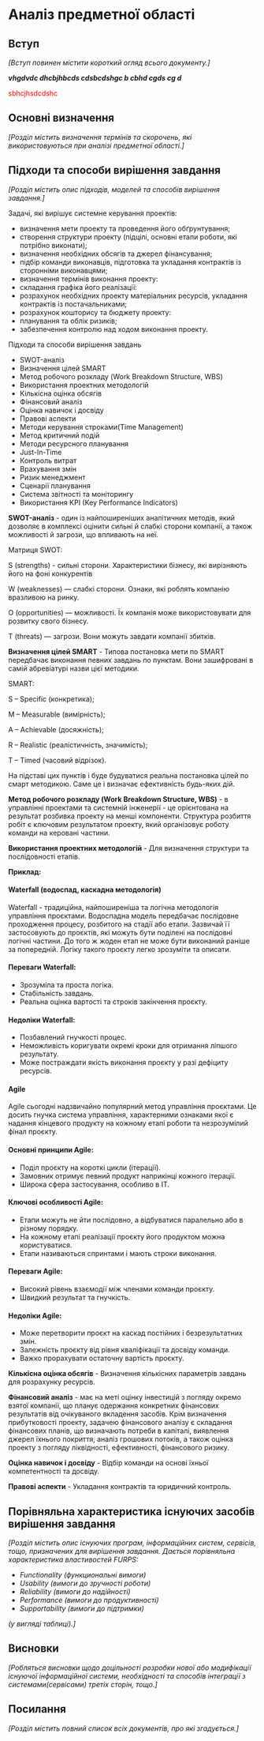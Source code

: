 # Аналіз предметної області

## Вступ

*[Вступ повинен містити короткий огляд всього документу.]*
 
 ***vhgdvdc dhcbjhbcds cdsbcdshgc b cbhd cgds cg d***

<span style="color:red"> sbhcjhsdcdshc </span>

## Основні визначення

*[Розділ містить визначення термінів та скорочень, які використовуються при аналізі предметної області.]*

## Підходи та способи вирішення завдання

*[Розділ містить опис підходів, моделей та способів вирішення завдання.]*

 Задачі, які вирішує системне керування проектів:
 - визначення мети проекту та проведення його обґрунтування;
 - створення структури проекту (підцілі, основні етапи роботи, які потрібно виконати);
 - визначення необхідних обсягів та джерел фінансування;
 - підбір команди виконавців, підготовка та укладання контрактів із сторонніми виконавцями;
 - визначення термінів виконання проекту:
 - складання графіка його реалізації:
 - розрахунок необхідних проекту матеріальних ресурсів, укладання контрактів із постачальниками;
 - розрахунок кошторису та бюджету проекту:
 - планування та облік ризиків;
 - забезпечення контролю над ходом виконання проекту.

 Підходи та способи вирішення завдань 
 - SWOT-аналіз 
 - Визначення цілей SMART
 - Метод робочого розкладу (Work Breakdown Structure, WBS)
 - Використання проектних методологій 
 - Кількісна оцінка обсягів 
 - Фінансовий аналіз 
 - Оцінка навичок і досвіду 
 - Правові аспекти 
 - Методи керування строками(Time Management)
 - Метод критичний подій 
 - Методи ресурсного планування 
 - Just-In-Time  
 - Контроль витрат 
 - Врахування змін 
 - Ризик менеджмент 
 - Сценарії планування 
 - Система звітності та моніторингу 
 - Використання KPI (Key Performance Indicators)

  **SWOT-аналіз** - один із найпоширеніших аналітичних методів, який дозволяє в комплексі оцінити сильні й слабкі сторони компанії, а також можливості й загрози, що впливають на неї.
  
  Матриця SWOT:
 
  S (strengths) - сильні сторони. Характеристики бізнесу, які вирізняють його на фоні конкурентів

  W (weaknesses) — слабкі сторони. Ознаки, які роблять компанію вразливою на ринку.

  O (opportunities) — можливості. Їх компанія може використовувати для розвитку свого бізнесу.
  
  T (threats) — загрози. Вони можуть завдати компанії збитків.

  **Визначення цілей SMART** - Типова постановка мети по SMART передбачає виконання певних завдань по пунктам. Вони зашифровані в самій абревіатурі назви цієї методики.
  
  SMART: 

  S – Specific (конкретика); 
  
  M – Measurable (вимірність); 

  A – Achievable (досяжність); 

  R – Realistic (реалістичність, значимість); 

  T – Timed (часовий відрізок). 
  
  На підставі цих пунктів і буде будуватися реальна постановка цілей по смарт методикою. Саме це і визначає ефективність будь-яких дій.

  **Метод робочого розкладу (Work Breakdown Structure, WBS)** - в управлінні проектами та системній інженерії - це орієнтована на результат розбивка проекту на менші компоненти. Структура розбиття робіт є ключовим результатом проекту, який організовує роботу команди на керовані частини.

  **Використання проектних методологій** - Для визначення структури та послідовності етапів.

  **Приклад:** 

  #### Waterfall (водоспад, каскадна методологія)

  Waterfall - традиційна, найпоширеніша та логічна методологія управління проєктами. Водоспадна модель передбачає послідовне проходження процесу, розбитого на стадії або етапи. Зазвичай її застосовують до проєктів, які можуть бути поділені на послідовні логічні частини. До того ж жоден етап не може бути виконаний раніше за попередній. Логіку такого проєкту легко зрозуміти та описати.

  #### Переваги Waterfall:

  - Зрозуміла та проста логіка.
  - Стабільність завдань.
  - Реальна оцінка вартості та строків закінчення проєкту.

  #### Недоліки Waterfall:

  - Позбавлений гнучкості процес.
  - Неможливість коригувати окремі кроки для отримання ліпшого результату.
  - Може постраждати якість виконання проєкту у разі дефіциту ресурсів.

  #### Agile

  Agile сьогодні надзвичайно популярний метод управління проєктами. Це досить гнучка система управління, характерними ознаками якої є надання кінцевого продукту на кожному етапі роботи та незрозумілий фінал проєкту.

  #### Основні принципи Agile:

  - Поділ проєкту на короткі цикли (ітерації).
  - Замовник отримує певний продукт наприкінці кожного ітерації.
  - Широка сфера застосування, особливо в IT.

  #### Ключові особливості Agile:

  - Етапи можуть не йти послідовно, а відбуватися паралельно або в різному порядку.
  - На кожному етапі реалізації проєкту його продуктом можна користуватися.
  - Етапи називаються спринтами і мають строки виконання.

  #### Переваги Agile:

  - Високий рівень взаємодії між членами команди проєкту.
  - Швидкий результат та гнучкість.

  #### Недоліки Agile:

  - Може перетворити проєкт на каскад постійних і безрезультатних змін.
  - Залежність проєкту від рівня кваліфікації та досвіду команди.
  - Важко прорахувати остаточну вартість проєкту.


  **Кількісна оцінка обсягів** - Визначення кількісних параметрів завдань для розрахунку ресурсів.

  **Фінансовий аналіз** - має на меті оцінку інвестицій з погляду окремо взятої компанії, що планує одержання конкретних фінансових результатів від очікуваного вкладення засобів. Крім визначення прибутковості проекту, задачею фінансового аналізу є складання фінансових планів, що визначають потреби в капіталі, виявлення джерел їхнього покриття, аналіз грошових потоків, а також оцінка проекту з погляду ліквідності, ефективності, фінансового ризику.

  **Оцінка навичок і досвіду** - Відбір команди на основі їхньої компетентності та досвіду.

  **Правові аспекти** - Укладання контрактів та юридичний контроль.

## Порівняльна характеристика існуючих засобів вирішення завдання

*[Розділ містить опис існуючих програм, інформаційних систем, сервісів, тощо, призначених для вирішення 
завдання. Дається порівняльна характеристика властивостей FURPS:*
- *Functionality (функциональні вимоги)*
- *Usability (вимоги до зручності роботи)*
- *Reliability (вимоги до надійності)*
- *Performance (вимоги до продуктивності)*
- *Supportability (вимоги до підтримки)*

 *(у вигляді таблиці).]*

## Висновки

*[Робляться висновки щодо доцільності розробки нової або модифікації існуючої інформаційної системи, необхідності та способів інтеграції з системами(сервісами) третіх сторін, тощо.]*

## Посилання

*[Розділ містить повний список всіх документів, про які згадується.]*

